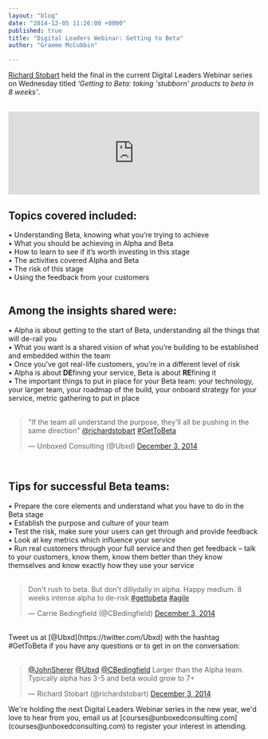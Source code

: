```yaml
---
layout: "blog"
date: "2014-12-05 11:26:00 +0000"
published: true
title: "Digital Leaders Webinar: Getting to Beta"
author: "Graeme McCubbin"

---
```


[Richard Stobart](http://www.unboxedconsulting.com/people/richard-stobart) held the final in the current Digital Leaders Webinar series on Wednesday titled <i>‘Getting to Beta: taking 'stubborn' products to beta in 8 weeks’</i>.<br/>
<br/>
<iframe width="100%" height="166" scrolling="no" frameborder="no" src="https://w.soundcloud.com/player/?url=https%3A//api.soundcloud.com/tracks/180081375&amp;color=ff5500&amp;auto_play=false&amp;hide_related=false&amp;show_comments=true&amp;show_user=true&amp;show_reposts=false"></iframe>

<h2 class="super_sub_heading">Topics covered included:</h2>
• Understanding Beta, knowing what you’re trying to achieve<br/>
• What you should be achieving in Alpha and Beta<br/>
• How to learn to see if it’s worth investing in this stage<br/>
• The activities covered Alpha and Beta<br/>
• The risk of this stage<br/>
• Using the feedback from your customers<br/>
<br/>
<h2 class="super_sub_heading">Among the insights shared were:</h2>
• Alpha is about getting to the start of Beta, understanding all the things that will de-rail you<br/>
• What you want is a shared vision of what you’re building to be established and embedded within the team<br/>
• Once you’ve got real-life customers, you’re in a different level of risk<br/>
• Alpha is about <b>DE</b>fining your service, Beta is about <b>RE</b>fining it<br/>
• The important things to put in place for your Beta team: your technology, your larger team, your roadmap of the build, your onboard strategy for your service, metric gathering to put in place<br/>
<br/>
<blockquote class="twitter-tweet" lang="en"><p>&quot;If the team all understand the purpose, they&#39;ll all be pushing in the same direction&quot; <a href="https://twitter.com/richardstobart">@richardstobart</a> <a href="https://twitter.com/hashtag/GetToBeta?src=hash">#GetToBeta</a></p>&mdash; Unboxed Consulting (@Ubxd) <a href="https://twitter.com/Ubxd/status/540175628629467137">December 3, 2014</a></blockquote> <script async src="//platform.twitter.com/widgets.js" charset="utf-8"></script>
<br/>
<h2 class="super_sub_heading">Tips for successful Beta teams:</h2>
• Prepare the core elements and understand what you have to do in the Beta stage<br/>
• Establish the purpose and culture of your team<br/>
• Test the risk, make sure your users can get through and provide feedback<br/>
• Look at key metrics which influence your service<br/>
• Run real customers through your full service and then get feedback – talk to your customers, know them, know them better than they know themselves and know exactly how they use your service<br/>
<br/>
<blockquote class="twitter-tweet" lang="en"><p>Don&#39;t rush to beta. But don&#39;t dillydally in alpha. Happy medium. 8 weeks intense alpha to de-risk <a href="https://twitter.com/hashtag/gettobeta?src=hash">#gettobeta</a> <a href="https://twitter.com/hashtag/agile?src=hash">#agile</a></p>&mdash; Carrie Bedingfield (@CBedingfield) <a href="https://twitter.com/CBedingfield/status/540178309121056768">December 3, 2014</a></blockquote> <script async src="//platform.twitter.com/widgets.js" charset="utf-8"></script>
<br/>
Tweet us at [@Ubxd](https://twitter.com/Ubxd) with the hashtag #GetToBeta if you have any questions or to get in on the conversation:<br/>
<br/>
<blockquote class="twitter-tweet" lang="en"><p><a href="https://twitter.com/JohnSherer">@JohnSherer</a> <a href="https://twitter.com/Ubxd">@Ubxd</a> <a href="https://twitter.com/CBedingfield">@CBedingfield</a> Larger than the Alpha team. Typically alpha has 3-5 and beta would grow to 7+</p>&mdash; Richard Stobart (@richardstobart) <a href="https://twitter.com/richardstobart/status/540181925038940160">December 3, 2014</a></blockquote> <script async src="//platform.twitter.com/widgets.js" charset="utf-8"></script>
We're holding the next Digital Leaders Webinar series in the new year, we'd love to hear from you, email us at [courses@unboxedconsulting.com](courses@unboxedconsulting.com) to register your interest in attending.
